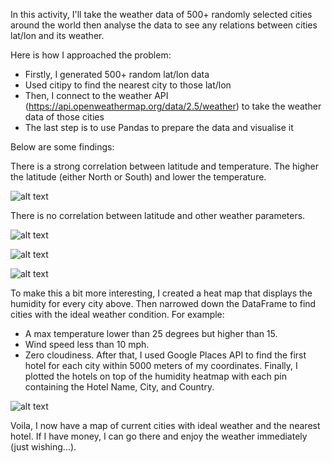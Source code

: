 In this activity, I'll take the weather data of 500+ randomly selected cities around the world then analyse the data to see any relations between cities lat/lon and its weather.

Here is how I approached the problem:
- Firstly, I generated 500+ random lat/lon data
- Used citipy to find the nearest city to those lat/lon
- Then, I connect to the weather API (https://api.openweathermap.org/data/2.5/weather) to take the weather data of those cities
- The last step is to use Pandas to prepare the data and visualise it

Below are some findings:

There is a strong correlation between latitude and temperature. The higher the latitude (either North or South) and lower the temperature.

![alt text](WeatherPy/output_data/Fig1.png)

There is no correlation between latitude and other weather parameters.

![alt text](WeatherPy/output_data/Fig2.png)

![alt text](WeatherPy/output_data/Fig3.png)

![alt text](WeatherPy/output_data/Fig4.png)


To make this a bit more interesting, I created a heat map that displays the humidity for every city above. Then narrowed down the DataFrame to find cities with the ideal weather condition. For example:
- A max temperature lower than 25 degrees but higher than 15.
- Wind speed less than 10 mph.
- Zero cloudiness.
After that, I used Google Places API to find the first hotel for each city within 5000 meters of my coordinates. Finally, I plotted the hotels on top of the humidity heatmap with each pin containing the Hotel Name, City, and Country.


![alt text](WeatherPy/output_data/heat_map_with_hotel_marker_layer.png)

Voila, I now have a map of current cities with ideal weather and the nearest hotel. If I have money, I can go there and enjoy the weather immediately (just wishing...).
